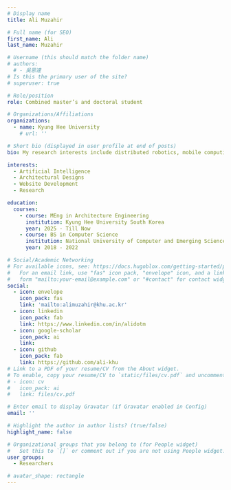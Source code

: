 ```yaml
---
# Display name
title: Ali Muzahir

# Full name (for SEO)
first_name: Ali
last_name: Muzahir

# Username (this should match the folder name)
# authors:
  # - 吳恩達
# Is this the primary user of the site?
# superuser: true

# Role/position
role: Combined master’s and doctoral student

# Organizations/Affiliations
organizations:
  - name: Kyung Hee University
    # url: ''

# Short bio (displayed in user profile at end of posts)
bio: My research interests include distributed robotics, mobile computing and programmable matter.

interests:
  - Artificial Intelligence
  - Architectural Designs
  - Website Development
  - Research

education:
  courses:
    - course: MEng in Architecture Engineering
      institution: Kyung Hee University South Korea
      year: 2025 - Till Now
    - course: BS in Computer Science
      institution: National University of Computer and Emerging Sciences, Pakistan
      year: 2018 - 2022

# Social/Academic Networking
# For available icons, see: https://docs.hugoblox.com/getting-started/page-builder/#icons
#   For an email link, use "fas" icon pack, "envelope" icon, and a link in the
#   form "mailto:your-email@example.com" or "#contact" for contact widget.
social:
  - icon: envelope
    icon_pack: fas
    link: 'mailto:alimuzahir@khu.ac.kr'
  - icon: linkedin
    icon_pack: fab
    link: https://www.linkedin.com/in/alidotm
  - icon: google-scholar
    icon_pack: ai
    link: 
  - icon: github
    icon_pack: fab
    link: https://github.com/ali-khu
# Link to a PDF of your resume/CV from the About widget.
# To enable, copy your resume/CV to `static/files/cv.pdf` and uncomment the lines below.
# - icon: cv
#   icon_pack: ai
#   link: files/cv.pdf

# Enter email to display Gravatar (if Gravatar enabled in Config)
email: ''

# Highlight the author in author lists? (true/false)
highlight_name: false

# Organizational groups that you belong to (for People widget)
#   Set this to `[]` or comment out if you are not using People widget.
user_groups:
  - Researchers

# avatar_shape: rectangle
---
```

